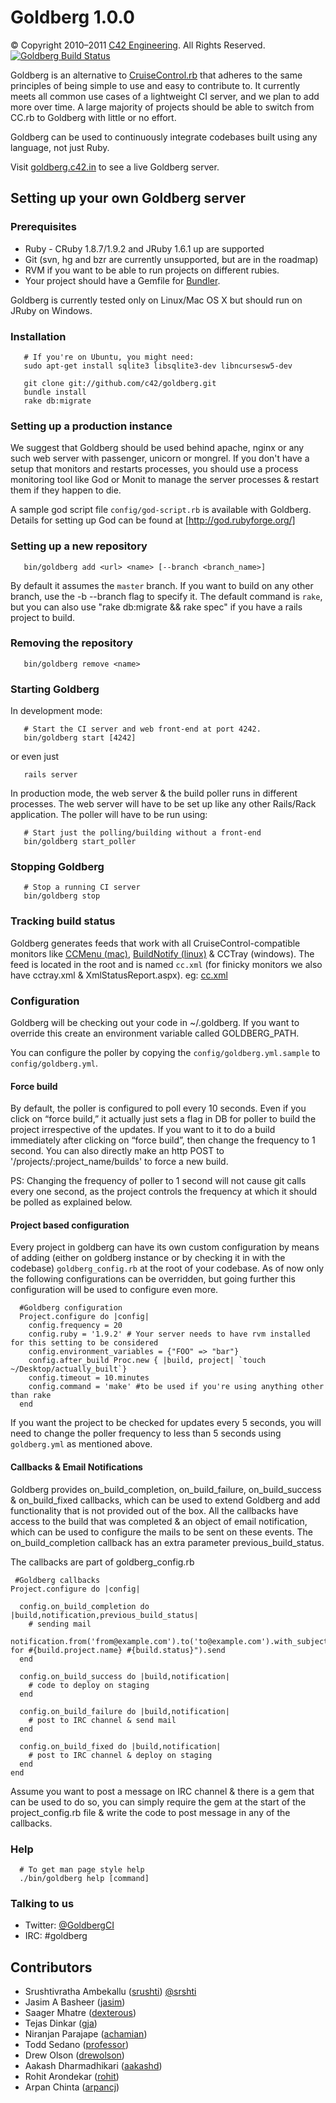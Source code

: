 # Goldberg 1.0.0

© Copyright 2010–2011 [C42 Engineering][]. All Rights Reserved. <a href='http://goldberg.c42.in/projects/goldberg'><img src='http://goldberg.c42.in/projects/goldberg.png' alt='Goldberg Build Status'></a>

Goldberg is an alternative to [CruiseControl.rb][] that adheres to the same principles of being simple to use and easy to contribute to. It currently meets all common use cases of a lightweight CI server, and we plan to add more over time. A large majority of projects should be able to switch from CC.rb to Goldberg with little or no effort.

Goldberg can be used to continuously integrate codebases built using any language, not just Ruby.

Visit [goldberg.c42.in][] to see a live Goldberg server.

## Setting up your own Goldberg server

### Prerequisites

* Ruby - CRuby 1.8.7/1.9.2 and JRuby 1.6.1 up are supported
* Git (svn, hg and bzr are currently unsupported, but are in the roadmap)
* RVM if you want to be able to run projects on different rubies.
* Your project should have a Gemfile for [Bundler][].

Goldberg is currently tested only on Linux/Mac OS X but should run on JRuby on Windows.

### Installation

       # If you're on Ubuntu, you might need:
       sudo apt-get install sqlite3 libsqlite3-dev libncursesw5-dev

       git clone git://github.com/c42/goldberg.git
       bundle install
       rake db:migrate

### Setting up a production instance

We suggest that Goldberg should be used behind apache, nginx or any such web server with passenger, unicorn or mongrel. If you don't have a setup that monitors and restarts processes, you should use a process monitoring tool like God or Monit to manage the server processes & restart them if they happen to die.

A sample god script file <code>config/god-script.rb</code> is available with Goldberg. Details for setting up God can be found at [http://god.rubyforge.org/]

### Setting up a new repository

       bin/goldberg add <url> <name> [--branch <branch_name>]

By default it assumes the <code>master</code> branch. If you want to build on any other branch, use the -b --branch flag to specify it. The default command is <code>rake</code>, but you can also use "rake db:migrate && rake spec" if you have a rails project to build.

### Removing the repository

       bin/goldberg remove <name>

### Starting Goldberg

In development mode:

       # Start the CI server and web front-end at port 4242.
       bin/goldberg start [4242]

or even just

       rails server

In production mode, the web server & the build poller runs in different processes. The web server will have to be set up like any other Rails/Rack application. The poller will have to be run using:

       # Start just the polling/building without a front-end
       bin/goldberg start_poller

### Stopping Goldberg

       # Stop a running CI server
       bin/goldberg stop

### Tracking build status

Goldberg generates feeds that work with all CruiseControl-compatible monitors like [CCMenu (mac)][], [BuildNotify (linux)][] & CCTray (windows). The feed is located in the root and is named `cc.xml` (for finicky monitors we also have cctray.xml & XmlStatusReport.aspx). eg: [cc.xml](http://goldberg.c42.in/cc.xml)

### Configuration

Goldberg will be checking out your code in ~/.goldberg. If you want to override this create an environment variable called GOLDBERG\_PATH.

You can configure the poller by copying the `config/goldberg.yml.sample` to `config/goldberg.yml`.

#### Force build

By default, the poller is configured to poll every 10 seconds. Even if you click on “force build,” it actually just sets a flag in DB for poller to build the project irrespective of the updates. If you want to it to do a build immediately after clicking on “force build”, then change the frequency to 1 second.
You can also directly make an http POST to '/projects/:project_name/builds' to force a new build.

PS: Changing the frequency of poller to 1 second will not cause git calls every one second, as the project controls the frequency at which it should be polled as explained below.

#### Project based configuration

Every project in goldberg can have its own custom configuration by means of adding (either on goldberg instance or by checking it in with the codebase) `goldberg_config.rb` at the root of your codebase. As of now only the following configurations can be overridden, but going further this configuration will be used to configure even more.

      #Goldberg configuration
      Project.configure do |config|
        config.frequency = 20
        config.ruby = '1.9.2' # Your server needs to have rvm installed for this setting to be considered
        config.environment_variables = {"FOO" => "bar"}
        config.after_build Proc.new { |build, project| `touch ~/Desktop/actually_built`}
        config.timeout = 10.minutes
        config.command = 'make' #to be used if you're using anything other than rake
      end

If you want the project to be checked for updates every 5 seconds, you will need to change the poller frequency to less than 5 seconds using `goldberg.yml` as mentioned above.

#### Callbacks & Email Notifications

Goldberg provides on_build_completion, on_build_failure, on_build_success & on_build_fixed callbacks, which can be used to extend Goldberg and add functionality that is not provided out of the box. All the callbacks have access to the build that was completed & an object of email notification, which can be used to configure the mails to be sent on these events. The on_build_completion callback has an extra parameter previous_build_status.

The callbacks are part of goldberg_config.rb

     #Goldberg callbacks
    Project.configure do |config|

      config.on_build_completion do |build,notification,previous_build_status|
        # sending mail
        notification.from('from@example.com').to('to@example.com').with_subject("build for #{build.project.name} #{build.status}").send
      end

      config.on_build_success do |build,notification|
        # code to deploy on staging
      end

      config.on_build_failure do |build,notification|
        # post to IRC channel & send mail
      end

      config.on_build_fixed do |build,notification|
        # post to IRC channel & deploy on staging
      end
    end

Assume you want to post a message on IRC channel & there is a gem that can be used to do so, you can simply require the gem at the start of the project_config.rb file & write the code to post message in any of the callbacks.

### Help

      # To get man page style help
      ./bin/goldberg help [command]

### Talking to us

-   Twitter: [@GoldbergCI](http://twitter.com/GoldbergCI 'GoldbergCI')
-   IRC: #goldberg

## Contributors

-   Srushtivratha Ambekallu ([srushti][]) [@srshti](http://twitter.com/srshti 'srshti')
-   Jasim A Basheer ([jasim][])
-   Saager Mhatre ([dexterous][])
-   Tejas Dinkar ([gja][])
-   Niranjan Parajape ([achamian][])
-   Todd Sedano ([professor][])
-   Drew Olson ([drewolson][])
-   Aakash Dharmadhikari ([aakashd][])
-   Rohit Arondekar ([rohit][])
-   Arpan Chinta ([arpancj][])

  [C42 Engineering]: http://c42.in
  [CruiseControl.rb]: https://github.com/thoughtworks/cruisecontrol.rb
  [goldberg.c42.in]: http://goldberg.c42.in
  [Bundler]: http://gembundler.com/
  [CCMenu (mac)]: http://ccmenu.sourceforge.net/
  [BuildNotify (linux)]: https://bitbucket.org/Anay/buildnotify/wiki/Home
  [goldberg.c42.in/XmlStatusReport.aspx]: http://goldberg.c42.in/XmlStatusReport.aspx
  [srushti]: http://github.com/srushti
  [srushtitwitter]: http://github.com/srshti
  [jasim]: http://github.com/jasim
  [dexterous]: http://github.com/dexterous
  [gja]: http://github.com/gja
  [achamian]: http://github.com/achamian
  [professor]: http://github.com/professor
  [drewolson]: http://github.com/drewolson
  [aakashd]: http://github.com/aakashd
  [rohit]: http://github.com/rohit
  [arpancj]: http://github.com/arpancj
